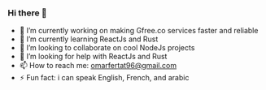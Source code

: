 ### Hi there 👋

<!--
**omarfrt/omarFrt** is a ✨ _special_ ✨ repository because its `README.md` (this file) appears on your GitHub profile.

Here are some ideas to get you started:


-->
- 🔭 I’m currently working on making Gfree.co services faster and reliable
- 🌱 I’m currently learning ReactJs and Rust
- 👯 I’m looking to collaborate on cool NodeJs projects
- 🤔 I’m looking for help with ReactJs and Rust
- 📫 How to reach me: omarfertat96@gmail.com 
- ⚡ Fun fact: i can speak English, French, and arabic
